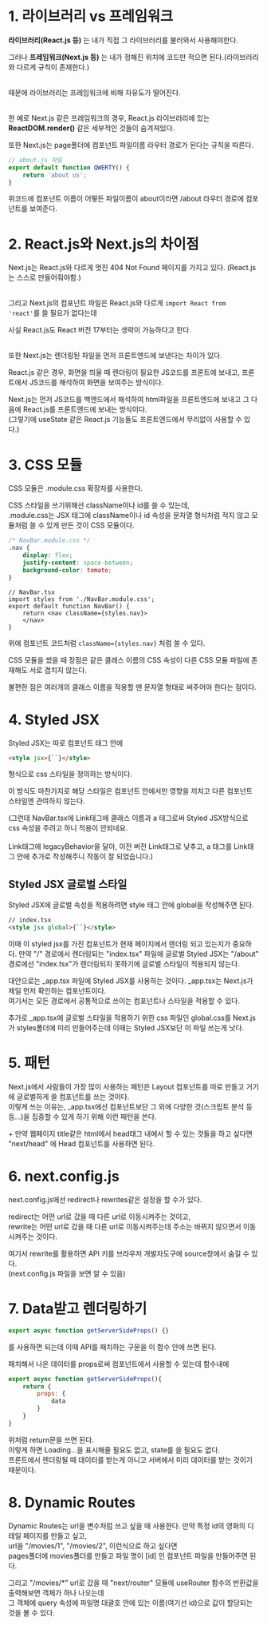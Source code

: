 # **1. 라이브러리 vs 프레임워크**

**라이브러리(React.js 등)** 는 내가 직접 그 라이브러리를 불러와서 사용해야한다.

그러나 **프레임워크(Next.js 등)** 는 내가 정해진 위치에 코드만 적으면 된다.(라이브러리와 다르게 규칙이 존재한다.)<br><br>

때문에 라이브러리는 프레임워크에 비해 자유도가 떨어진다.<br><br>

한 예로 Next.js 같은 프레임워크의 경우, React.js 라이브러리에 있는 **ReactDOM.render()** 같은 세부적인 것들이 숨겨져있다.

또한 Next.js는 page폴더에 컴포넌트 파일이름 라우터 경로가 된다는 규칙을 따른다.

```ts
// about.js 파일
export default function QWERTY() {
    return 'about us';
}
```
위코드에 컴포넌트 이름이 어떻든 파일이름이 about이라면 /about 라우터 경로에 컴포넌트를 보여준다.

# **2. React.js와 Next.js의 차이점**
Next.js는 React.js와 다르게 멋진 404 Not Found 페이지를 가지고 있다. (React.js는 스스로 만들어줘야함.)<br><br>

그리고 Next.js의 컴포넌트 파일은 React.js와 다르게 `import React from 'react'`를 쓸 필요가 없다는데

사실 React.js도 React 버전 17부터는 생략이 가능하다고 한다.<br><br>

또한 Next.js는 렌더링된 파일을 먼저 프론트엔드에 보낸다는 차이가 있다.

React.js 같은 경우, 화면을 띄울 때 렌더링이 필요한 JS코드를 프론트에 보내고, 프론트에서 JS코드를 해석하여 화면을 보여주는 방식이다.

Next.js는 먼저 JS코드를 백엔드에서 해석하여 html파일을 프론트엔드에 보내고 그 다음에 React.js를 프론트엔드에 보내는 방식이다.<br>
(그렇기에 useState 같은 React.js 기능들도 프론트엔드에서 무리없이 사용할 수 있다.)

# **3. CSS 모듈**
CSS 모듈은 .module.css 확장자를 사용한다.

CSS 스타일을 쓰기위해선 className이나 id를 쓸 수 있는데,<br>.module.css는 JSX 태그에 className이나 id 속성을 문자열 형식처럼 적지 않고 모듈처럼 쓸 수 있게 만든 것이 CSS 모듈이다.
```css
/* NavBar.module.css */
.nav {
    display: flex;
    justify-content: space-between;
    background-color: tomato;
}
```
```tsx
// NavBar.tsx
import styles from './NavBar.module.css';
export default function NavBar() {
    return <nav className={styles.nav}>
    </nav>
}
```
위에 컴포넌트 코드처럼 `className={styles.nav}` 처럼 쓸 수 있다.

CSS 모듈을 썼을 때 장점은 같은 클래스 이름의 CSS 속성이 다른 CSS 모듈 파일에 존재해도 서로 겹치지 않는다.

불편한 점은 여러개의 클래스 이름을 적용할 땐 문자열 형태로 써주어야 한다는 점이다.

# **4. Styled JSX**

Styled JSX는 따로 컴포넌트 태그 안에
```html
<style jsx>{``}</style>
```
형식으로 css 스타일을 정의하는 방식이다.

이 방식도 마찬가지로 해당 스타일은 컴포넌트 안에서만 영향을 끼치고 다른 컴포넌트 스타일엔 관여하지 않는다.

(그런데 NavBar.tsx에 Link태그에 클래스 이름과 a 태그로써 Styled JSX방식으로 css 속성을 주려고 하니 적용이 안되네요.<br><br> Link태그에 legacyBehavior을 달아, 이전 버전 Link태그로 낮추고, a 태그를 Link태그 안에 추가로 작성해주니 작동이 잘 되었습니다.)
## **Styled JSX 글로벌 스타일**

Styled JSX에 글로벌 속성을 적용하려면 style 태그 안에 global을 작성해주면 된다.
```html
// index.tsx
<style jsx global>{``}</style>
```
이때 이 styled jsx를 가진 컴포넌트가 현재 페이지에서 렌더링 되고 있는지가 중요하다.
만약 "/" 경로에서 렌더링되는 "index.tsx" 파일에 글로벌 Styled JSX는 "/about" 경로에선 "index.tsx"가 렌더링되지 못하기에 글로벌 스타일이 적용되지 않는다.

대안으로는 _app.tsx 파일에 Styled JSX를 사용하는 것이다. _app.tsx는 Next.js가 제일 먼저 확인하는 컴포넌트이다.<br>
여기서는 모든 경로에서 공통적으로 쓰이는 컴포넌트나 스타일을 적용할 수 있다.

추가로 _app.tsx에 글로벌 스타일을 적용하기 위한 css 파일인 global.css를 Next.js가 styles폴더에 미리 만들어주는데 이때는 Styled JSX보단 이 파일 쓰는게 낫다.

# **5. 패턴**

Next.js에서 사람들이 가장 많이 사용하는 패턴은 Layout 컴포넌트를 따로 만들고 거기에 글로벌하게 쓸 컴포넌트를 쓰는 것이다.<br>
이렇게 쓰는 이유는, _app.tsx에선 컴포넌트보단 그 외에 다양한 것(스크립트 분석 등등...)을 집중할 수 있게 하기 위해 이런 패턴을 쓴다.

\+ 만약 웹페이지 title같은 html에서 head태그 내에서 할 수 있는 것들을 하고 싶다면 "next/head" 에 Head 컴포넌트를 사용하면 된다.

# **6. next.config.js**
next.config.js에선 redirect나 rewrites같은 설정을 할 수가 있다.

redirect는 어떤 url로 갔을 때 다른 url로 이동시켜주는 것이고,<br>
rewrite는 어떤 url로 갔을 때 다른 url로 이동시켜주는데 주소는 바뀌지 않으면서 이동시켜주는 것이다.

여기서 rewrite를 활용하면 API 키를 브라우저 개발자도구에 source창에서 숨길 수 있다.<br>
(next.config.js 파일을 보면 알 수 있음)

# **7. Data받고 렌더링하기**

```js
export async function getServerSideProps() {}
```
를 사용하면 되는데 이때 API를 패치하는 구문을 이 함수 안에 쓰면 된다.

패치해서 나온 데이터를 props로써 컴포넌트에서 사용할 수 있는데 함수내에
```js
export async function getServerSideProps(){
    return {
        props: {
            data
        }
    }
}
```
위처럼 return문을 쓰면 된다.<br>
이렇게 하면 Loading...을 표시해줄 필요도 없고, state를 쓸 필요도 없다.<br>
프론트에서 렌더링될 때 데이터를 받는게 아니고 서버에서 미리 데이터를 받는 것이기 때문이다.

# **8. Dynamic Routes**

Dynamic Routes는 url을 변수처럼 쓰고 싶을 때 사용한다.
만약 특정 id의 영화의 디테일 페이지를 만들고 싶고,<br>
url을 "/movies/1", "/movies/2", 이런식으로 하고 싶다면<br>
pages폴더에 movies폴더를 만들고 파일 명이 [id] 인 컴포넌트 파일을 만들어주면 된다.

그리고 "/movies/*" url로 갔을 때 "next/router" 모듈에 useRouter 함수의 반환값을 출력해보면 객체가 하나 나오는데<br>
그 객체에 query 속성에 파일명 대괄호 안에 있는 이름(여기선 id)으로 값이 할당되는 것을 볼 수 있다.